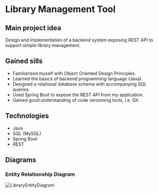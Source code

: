 # Library Management Tool 

## Main project idea
Design and implementation of a backend system exposing REST API to support simple library management.

## Gained sills
* Familiarized myself with Object Oriented Design Principles.
* Learned the basics of backend programming language (Java).
* Designed a relational database schema with accompanying SQL queries.
* Used Spring Boot to expose the REST API from my application.
* Gained good understanding of code versioning tools, i.e. Git.

## Technologies
* Java
* SQL (MySQL)
* Spring Boot
* REST

## Diagrams

### Entity Relationship Diagram

![LibraryEntityDiagram](https://user-images.githubusercontent.com/53584321/108424188-2686c180-7239-11eb-8cdf-9836e2adaa62.jpg)
